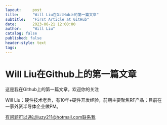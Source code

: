 ```yaml
---
layout:     post
title:      "Will Liu在GitHub上的第一篇文章"
subtitle:   "First Article at GitHub"
date:       2023-06-21 12:00:00
author:     "Will Liu"
catalog: false
published: false
header-style: text
tags:
---
```



# Will Liu在Github上的第一篇文章

这是我在Github上的第一篇文章，欢迎你的关注

Will Liu：硬件技术老兵，有10年+硬件开发经验，前期主要聚焦RF产品；目前在一家外资半导体企业做PM。

有问题可以通过liuzy211@hotmail.com联系我
